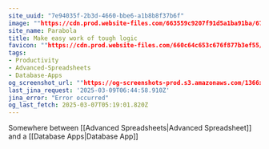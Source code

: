 ```yaml
---
site_uuid: "7e94035f-2b3d-4660-bbe6-a1b8b8f37b6f"
image: ""https://cdn.prod.website-files.com/663559c9207f91d5a1ba91ba/6758bf034c4e5f674add5c84_generic-meta-lockup.png""
site_name: Parabola
title: Make easy work of tough logic
favicon: ""https://cdn.prod.website-files.com/660c64c653c676f877b3ef55/6632c3618655aa755163b372_Favicon.png""
tags:
- Productivity
- Advanced-Spreadsheets
- Database-Apps
og_screenshot_url: ""https://og-screenshots-prod.s3.amazonaws.com/1366x768/80/false/fd5f26c968e6e5e92fa0491702c5b24c401995dda0cf2a08cc5a0433a25fff92.jpeg""
last_jina_request: '2025-03-09T06:44:58.910Z'
jina_error: "Error occurred"
og_last_fetch: 2025-03-07T05:19:01.820Z
---
```

Somewhere between [[Advanced Spreadsheets|Advanced Spreadsheet]] and a [[Database Apps|Database App]]

